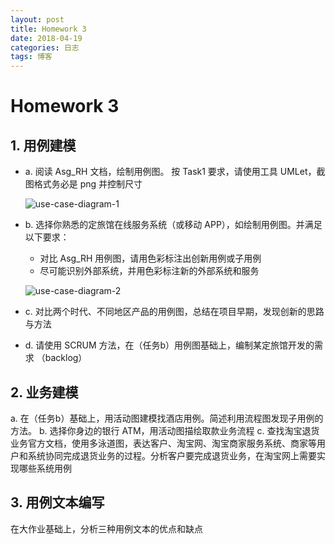 ```yaml
---
layout: post
title: Homework 3
date: 2018-04-19
categories: 日志
tags: 博客
---
```


# Homework 3

## 1. 用例建模

- a. 阅读 Asg_RH 文档，绘制用例图。 按 Task1 要求，请使用工具 UMLet，截图格式务必是 png 并控制尺寸

    ![use-case-diagram-1](https://alexandrali3.github.io/MyImage/github_page/homework3/use-case-diagram-1.PNG)

- b. 选择你熟悉的定旅馆在线服务系统（或移动 APP），如绘制用例图。并满足以下要求：
    - 对比 Asg_RH 用例图，请用色彩标注出创新用例或子用例
    - 尽可能识别外部系统，并用色彩标注新的外部系统和服务

    ![use-case-diagram-2](https://alexandrali3.github.io/MyImage/github_page/homework3/use-case-diagram-2.PNG)

- c. 对比两个时代、不同地区产品的用例图，总结在项目早期，发现创新的思路与方法

- d. 请使用 SCRUM 方法，在（任务b）用例图基础上，编制某定旅馆开发的需求 （backlog）

## 2. 业务建模

a. 在（任务b）基础上，用活动图建模找酒店用例。简述利用流程图发现子用例的方法。
b. 选择你身边的银行 ATM，用活动图描绘取款业务流程
c. 查找淘宝退货业务官方文档，使用多泳道图，表达客户、淘宝网、淘宝商家服务系统、商家等用户和系统协同完成退货业务的过程。分析客户要完成退货业务，在淘宝网上需要实现哪些系统用例


## 3. 用例文本编写

在大作业基础上，分析三种用例文本的优点和缺点
